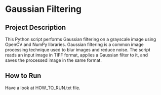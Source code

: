 # Gaussian Filtering


## Project Description

This Python script performs Gaussian filtering on a grayscale image using OpenCV and NumPy libraries. Gaussian filtering is a common image processing technique used to blur images and reduce noise. The script reads an input image in TIFF format, applies a Gaussian filter to it, and saves the processed image in the same format.

## How to Run

Have a look at HOW_TO_RUN.txt file.
